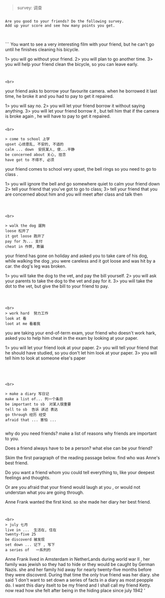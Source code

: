 
> survey: 调查

```

Are you good to your friends? Do the following survey. 
Add up your score and see how many points you get. 


```


<br>
```
You want to see a very interesting film with your friend, but he can't go 
until he finishes cleaning his bicycle.

1> you will go without your friend.
2> you will plan to go another time.
3> you will help your friend clean the bicycle, so you can leave early.

```


<br>
```
your friend asks to borrow your favourite camera. when he borrowed it last time,
he broke it and you had to pay to get it repaired.

1> you will say no.
2> you will let your friend borrow it without saying anything.
3> you will let your friend borrow it , but tell him that if the camera is broke again ,
 he will have to pay to get it repaired.

```

<br>

> come to school 上学
upset 心烦意乱, 不安的, 不适的
calm ... down  安抚某人, 使...平静
be concerned about 关心, 挂念
have got to 不得不, 必须

```
your friend comes to school very upset, the bell rings so you need to go
to class .
 
1> you will ignore the bell and go somewhere quiet to calm your friend down
2> tell your friend that you've got to go to class;
3> tell your friend that you are concerned about him and you will meet 
after class and talk then
``` 



<br>

> walk the dog 遛狗
loose 松开了
it got loose 跑开了
pay for 为... 支付 
cheat in 作弊, 欺骗

```
your friend has gone on holiday and asked you to take care of his dog, 
while walking the dog ,you were careless and 
it got loose and was hit by a car. the dog's leg was broken.

1> you will take the dog to the vet, and pay the bill yourself.
2> you will ask your parents to take the dog to the vet and pay for it.
3> you will take the dot to the vet, but give the bill to your friend to pay.
```



<br>
> work hard  努力工作
look at 看
loot at me 看着我

```
you are taking your end-of-term exam, your friend who doesn't work hark, 
asked you to help him cheat in the exam by looking at your paper.

1> you will let your friend look at your paper.
2> you will tell your friend that he should have studied,
 so you don't let him look at your paper.
3> you will tell him to look at someone else's paper
```




<br>

> make a diary 写日记
make a list of... 列一个条目
be important to sb  对某人很重要
tell to sb  告诉 讲述 表达
go through 经历 经受
afraid that ... 害怕 ...


```
why do you need friends? make a list of reasons why friends are important to you.

Does a friend always have to be a person? what else can be your friend?

Skim the first paragraph of the reading passage below. find who was Anne's best friend.

Do you want a friend whom you could tell everything to, like your deepest feelings and thoughts.

Or are you afraid that your friend would laugh at you , or would not understan what you are going through.

Anne Frank wanted the first kind. so she made her diary her best friend.


```


<br>
> july 七月
live in ...  生活在, 住在
twenty-five 25 
be discoverd 被发现
set down ... 记下 , 写下
a series of   一系列的

```
Anne Frank lived in Amsterdam in NetherLands during world war II ,
her family was jewish so they had to hide or they would be caught by German Nazis. 
she and her family hid away for nearly twenty-five months before they were discoverd. 
During that time the only true friend was her diary.
she said 'I don't want to set down a series of facts in a diary as most peopple do. 
I want this diary itselt to be my friend and I shall call my friend Ketty. 
now read how she felt after being in the hiding  place since july 1942 '

```

